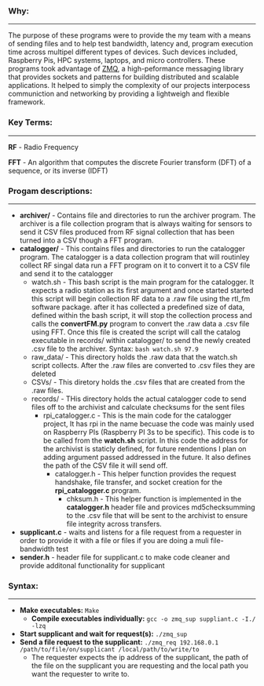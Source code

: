 ### Why:
---
The purpose of these programs were to provide the my team with a means of 
sending files and to help test bandwidth, latency and, program execution time
across multipel different types of devices. Such devices included, Raspberry Pis,
HPC systems, laptops, and micro controllers. These programs took advantage of [ZMQ](https://zeromq.org/),
a high-peformance messaging library that provides sockets and patterns for building
distributed and scalable applications. It helped to simply the complexity of our projects
interpocess communiction and networking by providing a lightweigh and flexible framework.

### Key Terms:
---
**RF** - Radio Frequency

**FFT** - An algorithm that computes the discrete Fourier transform (DFT) of a sequence, or its inverse (IDFT)

### Progam descriptions:
---
+ **archiver/** - Contains file and directories to run the archiver program. The archiver is a file collection program that is always waiting for sensors to send it CSV files produced from RF signal collection that has been turned into a CSV though a FFT program. 
+ **catalogger/** - This contains files and directories to run the catalogger program. The catalogger is a data collection program that will routinley collect RF singal data run a FFT program on it to convert it to a CSV file and send it to the catalogger
    + watch.sh - This bash script is the main program for the catalogger. It expects a radio station as its first argument  and once started started this script will begin collection RF data to a .raw file using the rtl_fm software package. after it has collected a predefined size of data, defined within the bash script, it will stop the collection process and calls the **convertFM.py** program to convert the .raw data a .csv file using FFT. Once this file is created the script will call the catalog executable in records/  within catalogger/ to send the newly created .csv file to the archiver. Syntax: `bash watch.sh 97.9`
    + raw_data/ - This directory holds the .raw data that the watch.sh script collects. After the .raw files are converted to .csv files they are deleted
    + CSVs/ - This diretory holds the .csv files that are created from the .raw files.
    + records/ - THis directory holds the actual catalogger code to send files off to the archivist and calculate checksums for the sent files
      * rpi_catalogger.c - This is the main code for the catalogger project, It has rpi in the name becuase the code was mainly used on Raspberry PIs (Raspberry PI 3s to be specific). This code is to be called from the **watch.sh** script. In this code the address for the archivist is staticly defined, for future rendentions I plan on adding argument passed addressed in the future. It also defines the path of the CSV file it will send off.
        * catalogger.h - This helper function provides the request handshake, file transfer, and socket creation for the **rpi_catalogger.c** program.
          * chksum.h - This helper function is implemented in the **catalogger.h** header file and provices md5checksumming to the .csv file that will be sent to the archivist to ensure file integrity across transfers.
+ **supplicant.c** - waits and listens for a file request from a requester in order to provide it with a file or files
 if you are doing a muli file-bandwidth test
+ **sender.h** - header file for supplicant.c to make code cleaner and provide additonal functionality for supplicant

### Syntax:
---
+ **Make executables:** ``` Make ```
    + **Compile executables individually:** ``` gcc -o zmq_sup suppliant.c -I./ -lzq ```
+ **Start supplicant and wait for request(s):** ``` ./zmq_sup ```
+ **Send a file request to the supplicant:** ```./zmq_req 192.168.0.1 /path/to/file/on/supplicant /local/path/to/write/to```
   + The requester expects the ip address of the supplicant, the path of the file on the supplicant you are requesting
     and the local path you want the requester to write to.
